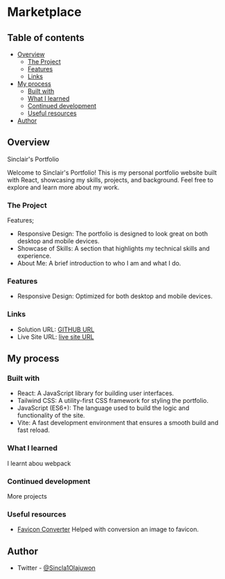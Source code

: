 # Marketplace

## Table of contents

- [Overview](#overview)
  - [The Project](#the-challenge)
  - [Features](#features)
  - [Links](#links)
- [My process](#my-process)
  - [Built with](#built-with)
  - [What I learned](#what-i-learned)
  - [Continued development](#continued-development)
  - [Useful resources](#useful-resources)
- [Author](#author)




## Overview
 Sinclair's Portfolio

Welcome to Sinclair's Portfolio! This is my personal portfolio website built with React, showcasing my skills, projects, and background. Feel free to explore and learn more about my work.



### The Project

Features;

- Responsive Design: The portfolio is designed to look great on both desktop and mobile devices.
- Showcase of Skills: A section that highlights my technical skills and experience.
- About Me: A brief introduction to who I am and what I do.




### Features

- Responsive Design: Optimized for both desktop and mobile devices.



### Links

- Solution URL: [GITHUB URL](https://github.com/sinclare210/Sinclair-s-Portfolio)
- Live Site URL: [live site URL](https://sinclair-s-portfolio.vercel.app/)

## My process

### Built with

- React: A JavaScript library for building user interfaces.
- Tailwind CSS: A utility-first CSS framework for styling the portfolio.
- JavaScript (ES6+): The language used to build the logic and functionality of the site.
- Vite: A fast development environment that ensures a smooth build and fast reload.



### What I learned

I learnt abou webpack


### Continued development

More projects



### Useful resources

- [Favicon Converter](https://favicon.io/) Helped with conversion an image to favicon.




## Author
- Twitter - [@Sincla1Olajuwon](https://x.com/Sincla1Olajuwon?t=9Rl_pnqS5YlDRBy-PVlhWQ&s=09)






